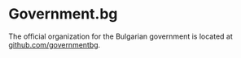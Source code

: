 # Government.bg

The official organization for the Bulgarian government is located at [github.com/governmentbg](https://github.com/governmentbg).

